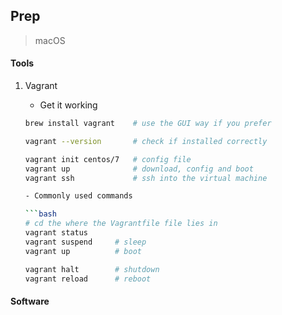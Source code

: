 
## Prep

> macOS 

#### Tools

1. Vagrant

    - Get it working

    ```bash
    brew install vagrant    # use the GUI way if you prefer

    vagrant --version       # check if installed correctly

    vagrant init centos/7   # config file
    vagrant up              # download, config and boot
    vagrant ssh             # ssh into the virtual machine

    - Commonly used commands

    ```bash
    # cd the where the Vagrantfile file lies in
    vagrant status
    vagrant suspend     # sleep
    vagrant up          # boot

    vagrant halt        # shutdown
    vagrant reload      # reboot
    ```

#### Software
